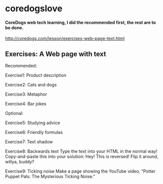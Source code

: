 # coredogslove 

#### CoreDogs web tech learning, I did the recommended first, the rest are to be done.
http://coredogs.com/lesson/exercises-web-page-text.html

## Exercises: A Web page with text

Recommended:

Exercise1: Product description

Exercise2: Cats and dogs

Exercise3: Metaphor

Exercise4: Bar jokes

Optional:

Exercise5: Studying advice

Exercise6: Friendly formulas

Exercise7: Text shadow

Exercise8: Backwards text
Type the text into your HTML in the normal way! Copy-and-paste this into your solution:
Hey!
This is reversed!
Flip it around, willya, buddy?

Exercise9: Ticking noise
Make a page showing the YouTube video, “Potter Puppet Pals: The Mysterious Ticking Noise.” 
